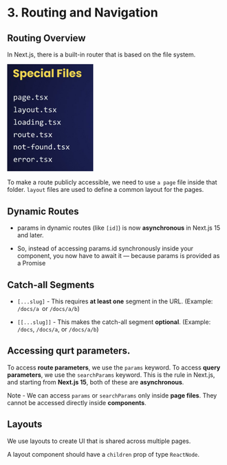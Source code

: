 # 3. Routing and Navigation

## Routing Overview

In Next.js, there is a built-in router that is based on the file system.

<img src="./images/image-10.png" width="200">

To make a route publicly accessible, we need to use `a page` file inside that folder. `layout` files are used to define a common layout for the pages.

## Dynamic Routes

- params in dynamic routes (like `[id]`) is now **asynchronous** in Next.js 15 and later.

- So, instead of accessing params.id synchronously inside your component, you now have to await it — because params is provided as a Promise

## Catch-all Segments

- `[...slug]` - This requires **at least one** segment in the URL. (Example: `/docs/a `or `/docs/a/b`)

- `[[...slug]]` - This makes the catch-all segment **optional**. (Example: `/docs`, `/docs/a`, or `/docs/a/b`)

## Accessing qurt parameters.

To access **route parameters**, we use the `params` keyword. To access **query parameters**, we use the `searchParams` keyword. This is the rule in Next.js, and starting from **Next.js 15**, both of these are **asynchronous**.

Note - We can access `params` or `searchParams` only inside **page files**. They cannot be accessed directly inside **components**.

## Layouts

We use layouts to create UI that is shared across multiple pages.

A layout component should have a `children` prop of type `ReactNode`.
